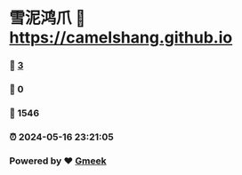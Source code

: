 # 雪泥鸿爪 :link: https://camelshang.github.io 
### :page_facing_up: [3](https://camelshang.github.io/tag.html) 
### :speech_balloon: 0 
### :hibiscus: 1546 
### :alarm_clock: 2024-05-16 23:21:05 
### Powered by :heart: [Gmeek](https://github.com/Meekdai/Gmeek)
